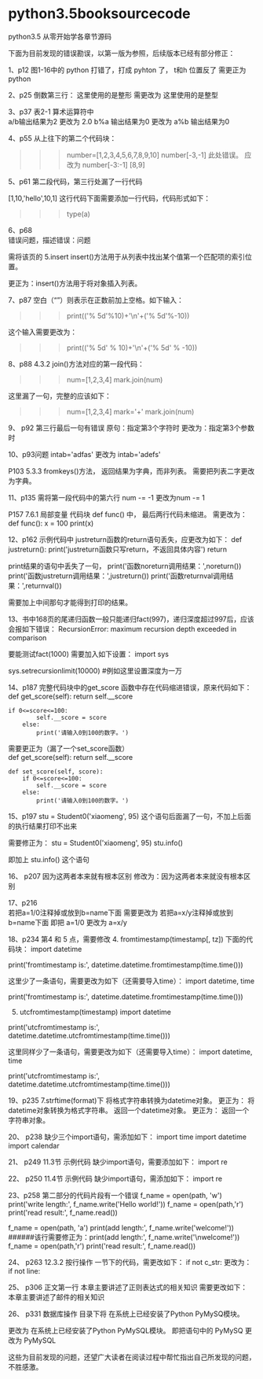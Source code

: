 # python3.5booksourcecode
python3.5 从零开始学各章节源码


下面为目前发现的错误勘误，以第一版为参照，后续版本已经有部分修正：

1、p12
图1-16中的 python 打错了，打成 pyhton 了， t和h 位置反了
需更正为 python


2、p25  倒数第三行：
这里使用的是整形
需更改为  这里使用的是整型


3、p37  表2-1 算术运算符中  
a/b输出结果为2 更改为 2.0
b%a 输出结果为0 更改为 a%b 输出结果为0


4、p55
从上往下的第二个代码块：
>>>number=[1,2,3,4,5,6,7,8,9,10]
>>>number[-3,-1]    此处错误。  应改为 number[-3:-1]
[8,9]


5、p61  第二段代码，第三行处漏了一行代码

[1,10,'hello',10,1]   这行代码下面需要添加一行代码，代码形式如下：

>>>type(a)


6、p68  
错误问题，描述错误：问题 

需将该页的 5.insert
insert()方法用于从列表中找出某个值第一个匹配项的索引位置。

更正为：insert()方法用于将对象插入列表。


7、p87
空白（“”）则表示在正数前加上空格。如下输入：
>>> print(('% 5d'%10)+'\n'+('% 5d'%-10))

这个输入需要更改为：
>>> print(('% 5d' % 10)+'\n'+('% 5d' % -10))


8、p88  4.3.2 join()方法对应的第一段代码：
>>> num=[1,2,3,4]
>>> mark.join(num)

这里漏了一句，完整的应该如下：
>>> num=[1,2,3,4]
>>> mark='+'
>>> mark.join(num)


9、
p92 第三行最后一句有错误
原句：指定第3个字符时
更改为：指定第3个参数时


10、p93问题 
intab='adfas'  更改为 intab='adefs'


P103   5.3.3 fromkeys()方法， 返回结果为字典，而非列表。 需要把列表二字更改为字典。


11、p135
需将第一段代码中的第六行  num -= -1 更改为num -= 1

P157    7.6.1 局部变量 代码块 def func() 中， 最后两行代码未缩进。
需更改为：
def func():
    x = 100
    print(x)

12、p162  示例代码中
justreturn函数的return语句丢失，应更改为如下：
def justreturn():
    print('justreturn函数只写return，不返回具体内容')
	return
	

print结果的语句中丢失了一句，
print('函数noreturn调用结果：',noreturn())
print('函数justreturn调用结果：',justreturn())
print('函数returnval调用结果：',returnval())

需要加上中间那句才能得到打印的结果。


13、书中168页的尾递归函数一般只能递归fact(997)，递归深度超过997后，应该会报如下错误：
RecursionError: maximum recursion depth exceeded in comparison

要能测试fact(1000)
需要加入如下设置：
import sys  
  
sys.setrecursionlimit(10000) #例如这里设置深度为一万  


14、p187 
完整代码块中的get_score 函数中存在代码缩进错误，原来代码如下：
    def get_score(self):
        return self.__score

    if 0<=score<=100:
            self.__score = score
        else:
            print('请输入0到100的数字。')
			
			
需要更正为（漏了一个set_score函数）			
	def get_score(self):
        return self.__score
		
	def set_score(self, score):
		if 0<=score<=100:
            self.__score = score
        else:
            print('请输入0到100的数字。')
		

			
15、p197
stu = Student0('xiaomeng', 95)
这个语句后面漏了一句，不加上后面的执行结果打印不出来

需要修正为：
stu = Student0('xiaomeng', 95)
stu.info()

即加上   stu.info()  这个语句


16、
p207
因为这两者本来就有根本区别   修改为：因为这两者本来就没有根本区别


17、p216  
若把a=1/0注释掉或放到b=name下面
需要更改为
若把a=x/y注释掉或放到b=name下面
即把   a=1/0   更改为    a=x/y
		
			
18、p234
第4 和 5 点，需要修改
4. fromtimestamp(timestamp[, tz]) 下面的代码块：
import datetime

print('fromtimestamp is:', datetime.datetime.fromtimestamp(time.time()))

这里少了一条语句，需要更改为如下（还需要导入time）：
import datetime, time

print('fromtimestamp is:', datetime.datetime.fromtimestamp(time.time()))

5. utcfromtimestamp(timestamp)
import datetime

print('utcfromtimestamp is:', datetime.datetime.utcfromtimestamp(time.time()))

这里同样少了一条语句，需要更改为如下（还需要导入time）：
import datetime, time

print('utcfromtimestamp is:', datetime.datetime.utcfromtimestamp(time.time()))


19、p235
 7.strftime(format)下
 将格式字符串转换为datetime对象。  更正为：  将datetime对象转换为格式字符串。
 返回一个datetime对象。   更正为：   返回一个字符串对象。
 

20、
p238
缺少三个import语句，需添加如下：
import time
import datetime
import calendar


21、
p249
11.3节 示例代码 缺少import语句，需要添加如下：
import re


22、
p250
11.4节  示例代码 缺少import语句，需添加如下：
import re


23、p258
第二部分的代码片段有一个错误
f_name = open(path, 'w')
print('write length:', f_name.write('Hello world!'))
f_name = open(path,'r')
print('read result:', f_name.read())

f_name = open(path, 'a')
print(add length:', f_name.write('welcome!'))    ######该行需要修正为：print(add length:', f_name.write('\nwelcome!'))
f_name = open(path,'r')
print('read result:', f_name.read())


24、
p263
12.3.2 按行操作 一节下的代码，需更改如下：
if not c_str:   更改为：if not line:

			
			
25、
p306
正文第一行
本章主要讲述了正则表达式的相关知识   需要更改如下：
本章主要讲述了邮件的相关知识


26、
p331
数据库操作  目录下将
在系统上已经安装了Python PyMySQ模块。

更改为  在系统上已经安装了Python PyMySQL模块。
即把语句中的 PyMySQ 更改为 PyMySQL



这些为目前发现的问题，还望广大读者在阅读过程中帮忙指出自己所发现的问题，不胜感激。
